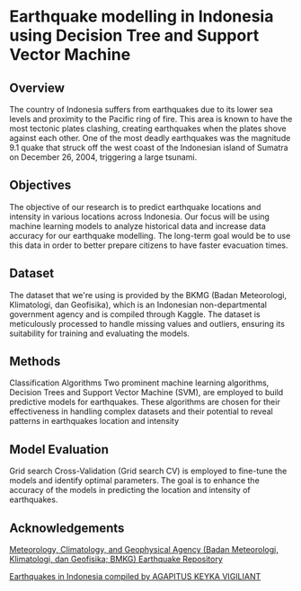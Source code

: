 # Earthquake modelling in Indonesia using Decision Tree and Support Vector Machine

## Overview
The country of Indonesia suffers from earthquakes due to its lower sea levels and proximity to the Pacific ring of fire. This area is known to have the most tectonic plates clashing, creating earthquakes when the plates shove against each other. One of the most deadly earthquakes was the magnitude 9.1 quake that struck off the west coast of the Indonesian island of Sumatra on December 26, 2004, triggering a large tsunami.

## Objectives
The objective of our research is to predict earthquake locations and intensity in various locations across Indonesia. Our focus will be using machine learning models to analyze historical data and increase data accuracy for our earthquake modelling. The long-term goal would be to use this data in order to better prepare citizens to have faster evacuation times.

## Dataset
The dataset that we're using is provided by the BKMG (Badan Meteorologi, Klimatologi, dan Geofisika), which is an Indonesian non-departmental government agency and is compiled through Kaggle. The dataset is meticulously processed to handle missing values and outliers, ensuring its suitability for training and evaluating the models.

## Methods

Classification Algorithms Two prominent machine learning algorithms, Decision Trees and Support Vector Machine (SVM), are employed to build predictive models for earthquakes. These algorithms are chosen for their effectiveness in handling complex datasets and their potential to reveal patterns in earthquakes location and intensity

## Model Evaluation

Grid search Cross-Validation (Grid search CV) is employed to fine-tune the models and identify optimal parameters. The goal is to enhance the accuracy of the models in predicting the location and intensity of earthquakes.

## Acknowledgements
[Meteorology, Climatology, and Geophysical Agency (Badan Meteorologi, Klimatologi, dan Geofisika; BMKG) Earthquake Repository](https://repogempa.bmkg.go.id/eventcatalog)

[Earthquakes in Indonesia compiled by AGAPITUS KEYKA VIGILIANT](https://www.kaggle.com/datasets/kekavigi/earthquakes-in-indonesia)



